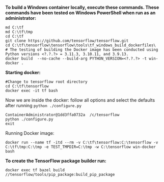 **To build a Windows container locally, execute these commands. These commands have been tested on Windows PowerShell when run as an administrator:**

```
md C:\tf
md C:\tf\tmp
cd C:\tf
git clone https://github.com/tensorflow/tensorflow.git
cd C:\tf\tensorflow\tensorflow\tools\tf_windows_build_dockerfiles\
# The testing of building the Docker image has been conducted using Python versions <?.?.?> = 3.11.3, 3.10.11, and 3.9.13.
docker build  --no-cache --build-arg PYTHON_VERSION=<?.?.?> -t win-docker .

```

**Starting docker:**

```
#Change to tensorflow root directory
cd C:\tf\tensorflow
docker exec -it tf bash
```
Now we are inside the docker:
follow all options and select the defaults after running `python ./configure.py`

```
ContainerAdministrator@1dd3ffa0732a  /c/tensorflow
python ./configure.py 
exit
```
Running Docker image:

```
docker run --name tf -itd --rm -v C:\tf\tensorflow:C:\tensorflow -v C:\tf\tmp:C:\tmp -e TEST_TMPDIR=C:\tmp -w C:\tensorflow win-docker bash
```
**To create the TensorFlow package builder run:**

```
docker exec tf bazel build //tensorflow/tools/pip_package:build_pip_package
```
